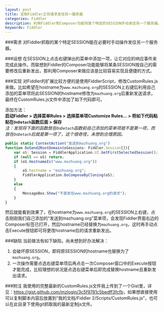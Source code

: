 ```yaml
---
layout: post
title: 定制Fiddler之将请求发往另一服务器
categories: Fiddler
description: 利用Fiddler和Composer功能将某个特定的SESSION手动发往另一个服务器。
keywords: Fiddler
---
```


###需求
对Fiddler抓取的某个特定SESSION能在必要时手动操作发往另一个服务器。

###设想
在SESSION上点击右键弹出的菜单中添加一项，让它对应的响应事件来完成此操作。而联想到Fiddler的Composer功能能够将某条SESSION按自己的需要修改后重新发出，那利用Composer来做应该是比较容易实现且便捷的方式。

###实现
对Fiddler的扩展比较方便的是使用FiddlerScript，修改CustomRules.js来做。比如希望在hostname为`www.mazhuang.org`的SESSION上右键后利用自己添加的菜单项将此SESSION的hostname修改为`mazhuang.org`后重新发送请求，最终在CustomRules.js文件中添加了如下代码即可。  
  
添加方法：  
**启动Fiddler > 选择菜单Rules > 选择菜单项Customize Rules... > 将如下代码粘贴在`OnDetach`函数后面 > 保存**  
*注：发现将下面的函数放在`OnDetach`函数前自己添加的菜单项就不是第一项，而放在`OnDetach`后就是第一项了，这个很奇怪，未想到合理原因。*  

```js
public static ContextAction("发送到mazhuang.org")
function DoSend2RootDomain(oSessions: Fiddler.Session[]){
    var oS: Session = FiddlerApplication.UI.GetFirstSelectedSession();
    if (null == oS) return;
    if (oS.HostnameIs("www.mazhuang.org"))
    {
        oS.hostname = "mazhuang.org";
        FiddlerApplication.DoComposeByCloning(oS);
    }
    else
    {
        MessageBox.Show("不是发往www.mazhuang.org的请求");
    }
}
```

然后就能看到效果了，在hostname为`www.mazhuang.org`的SESSION上右键，点击刚刚我们自己添加的“发送到mazhuang.org”菜单项，会发现Fiddler界面右边的Composer标签已打开，然后hostname已经替换为`mazhuang.org`，这时再手动点击Execute按钮即可将更改hostname后的请求重新发出。

###缺陷
当前做法有如下缺陷，尚未想到好办法解决：  

1. 会破坏原SESSION，即将原SESSION的hostname也替换为了`mazhuang.org`。  
2. 一次操作需要点选右键菜单项后再点击一次Composer窗口中的Execute按钮才能完成，比较理想的状况是点选右键菜单后即完成替换hostname且重新发出请求。

###附注
我使用的完整最新的CustomRules.js文件我上传到了一个Gist里，详见：<https://gist.github.com/mzlogin/3c5f9781c5bedff3fcfb>，如果想直接使用可以复制脚本内容后放置到“我的文档/Fiddler 2/Scripts/CustomRules.js”，也可以在此目录下使用git抓取我的最新定制js文件。
